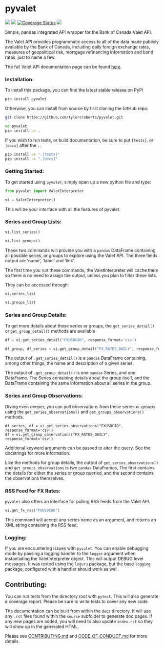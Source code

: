 # pyvalet
![](https://travis-ci.com/tylercroberts/pyvalet.svg?branch=master)
![](https://img.shields.io/pypi/v/pyvalet)
[![Coverage Status](https://coveralls.io/repos/github/tylercroberts/pyvalet/badge.svg?branch=master)](https://coveralls.io/github/tylercroberts/pyvalet?branch=master)
![](https://img.shields.io/badge/Python-3.6%2C%203.7-blue)

Simple, pandas integrated API wrapper for the Bank of Canada Valet API.

The Valet API provides programmatic access to all of the data made publicly available by the Bank of Canada, 
including daily foreign exchange rates, measures of geopolitical risk, mortgage refinancing information 
and bond rates, just to name a few.

The full Valet API documentation page can be found [here](https://www.bankofcanada.ca/valet/docs).

### Installation:
To install this package, you can find the latest stable release on PyPi
```sh
pip install pyvalet
```

Otherwise, you can install from source by first cloning the GitHub repo:
```sh
git clone https://github.com/tylercroberts/pyvalet.git

cd pyvalet
pip install -e .
```

If you wish to run tests, or build documentation, be sure to put `[tests]`, or `[docs]` after the `.`.
```sh
pip install -e ".[tests]"
pip install -e ".[docs]"
```

### Getting Started:

To get started using `pyvalet`, simply open up a new python file and type:
```python
from pyvalet import ValetInterpreter

vi = ValetInterpreter()
```

This will be your interface with all the features of pyvalet.

### Series and Group Lists:
```python
vi.list_series()

vi.list_groups()
```

These two commands will provide you with a `pandas` DataFrame containing all possible series, 
or groups to explore using the Valet API. The three fields output are 'name', 'label' and 'link'.

The first time you run these commands, the ValetInterpreter will cache them 
so there is no need to assign the output, unless you plan to filter these lists.

They can be accessed through:
```python
vi.series_list

vi.groups_list
```

### Series and Group Details:

To get more details about these series or groups, the `get_series_detail()` 
or `get_group_detail()` methods are available
```python
df = vi.get_series_detail("FXUSDCAD", response_format='csv')

df_group, df_series = vi.get_group_detail("FX_RATES_DAILY", response_format='csv')
```

The output of `.get_series_detail()` is  a `pandas` DataFrame containing, among other things, 
the name and description of a given series.

The output of `.get_group_detail()` is one `pandas` Series, and one DataFrame. The Series containing details
about the group itself, and the DataFrame containing the same information about all series in the group.

### Series and Group Observations:

Diving even deeper, you can pull observations from these series or groups using the `get_series_observations()`
and `get_groups_observations()` methods.

```python**
df_series, df = vi.get_series_observations("FXUSDCAD", response_format='csv')
df = vi.get_group_observations("FX_RATES_DAILY", response_format='csv')
```

Additional keyword arguments can be passed to alter the query. See the docstrings for more information.

Like the methods for group details, the output of `get_series_observations()` and `get_groups_observations` 
is two `pandas` DataFrames, 
The first contains the details for either the series or group queried, 
and the second contains the observations themselves.


### RSS Feed for FX Rates:
`pyvalet` also offers an interface for pulling RSS feeds from the Valet API.

```python
vi.get_fx_rss("FXUSDCAD")
```
This command will accept any series name as an argument, and returns an XML string containing the RSS feed.

### Logging:
If you are encountering issues with `pyvalet`. 
You can enable debugging mode by passing a logging handler to the `logger` argument when instantiating the
ValetInterpreter object. This will output DEBUG level messages. It was tested using the `loguru` package, but
the base `logging` package, configured with a handler should work as well.


## Contributing:
You can run tests from the directory root with `pytest`. This will also generate a coverage report. 
Please be sure to write tests to cover any new code.

The documentation can be built from within the `docs` directory. 
It will use any `.rst` files found within the `source` subfolder to generate doc pages. 
If any new pages are added, you will need to also update `index.rst` so they will show up in the generated HTML.

Please see [CONTRIBUTING.md](CONTRIBUTING.md) and [CODE_OF_CONDUCT.md](CODE_OF_CONDUCT.md) for more details.